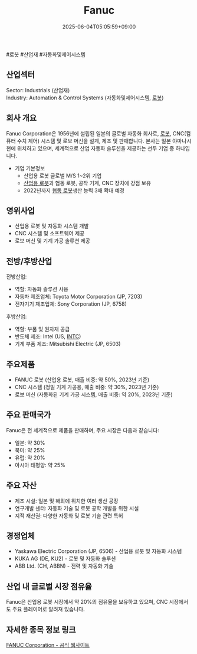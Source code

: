 ﻿---
title: "Fanuc"
date: 2025-06-04T05:05:59+09:00
lastmod: 2025-06-04T05:05:59+09:00
type: docs
sidebar:
  open: true
weight: 336
---
<div style="display:none">
  <meta property="article:published_time" content="2025-06-03T20:05:59Z" />
  <meta property="article:modified_time" content="2025-06-03T20:05:59Z" />
</div>
#로봇 #산업재 #자동화및제어시스템

## 산업섹터

Sector: Industrials (산업재)  
Industry: Automation & Control Systems (자동화및제어시스템, [로봇](/industry-study/로봇/))

## 회사 개요

Fanuc Corporation은 1956년에 설립된 일본의 글로벌 자동화 회사로, [로봇](/industry-study/로봇/), CNC(컴퓨터 수치 제어) 시스템 및 로보 머신을 설계, 제조 및 판매합니다. 본사는 일본 야마나시현에 위치하고 있으며, 세계적으로 산업 자동화 솔루션을 제공하는 선두 기업 중 하나입니다.
- 기업 기본정보
	- 산업용 로봇 글로벌 M/S 1~2위 기업
	- [산업용 로봇](/industry-study/산업용-로봇/)과 협동 로봇, 공작 기계, CNC 장치에 강점 보유
	- 2022년까지 [협동 로봇](/industry-study/협동-로봇/)생산 능력 3배 확대 예정

## 영위사업

- 산업용 로봇 및 자동화 시스템 개발
- CNC 시스템 및 소프트웨어 제공
- 로보 머신 및 기계 가공 솔루션 제공

## 전방/후방산업

전방산업:

- 역할: 자동화 솔루션 사용
- 자동차 제조업체: Toyota Motor Corporation (JP, 7203)
- 전자기기 제조업체: Sony Corporation (JP, 6758)

후방산업:

- 역할: 부품 및 원자재 공급
- 반도체 제조: Intel (US, [INTC](/company-analysis/intc/))
- 기계 부품 제조: Mitsubishi Electric (JP, 6503)

## 주요제품

- FANUC 로봇 (산업용 로봇, 매출 비중: 약 50%, 2023년 기준)
- CNC 시스템 (정밀 기계 가공용, 매출 비중: 약 30%, 2023년 기준)
- 로보 머신 (자동화된 기계 가공 시스템, 매출 비중: 약 20%, 2023년 기준)

## 주요 판매국가

Fanuc은 전 세계적으로 제품을 판매하며, 주요 시장은 다음과 같습니다:

- 일본: 약 30%
- 북미: 약 25%
- 유럽: 약 20%
- 아시아 태평양: 약 25%

## 주요 자산

- 제조 시설: 일본 및 해외에 위치한 여러 생산 공장
- 연구개발 센터: 자동화 기술 및 로봇 공학 개발을 위한 시설
- 지적 재산권: 다양한 자동화 및 로봇 기술 관련 특허

## 경쟁업체

- Yaskawa Electric Corporation (JP, 6506) - 산업용 로봇 및 자동화 시스템
- KUKA AG (DE, KU2) - 로봇 및 자동화 솔루션
- ABB Ltd. (CH, ABBN) - 전력 및 자동화 기술

## 산업 내 글로벌 시장 점유율

Fanuc은 산업용 로봇 시장에서 약 20%의 점유율을 보유하고 있으며, CNC 시장에서도 주요 플레이어로 알려져 있습니다.

## 자세한 종목 정보 링크

[FANUC Corporation - 공식 웹사이트](https://www.fanuc.com/)
